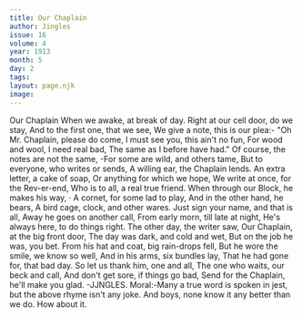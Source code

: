 ```yaml
---
title: Our Chaplain
author: Jingles
issue: 16
volume: 4
year: 1913
month: 5
day: 2
tags:
layout: page.njk
image:
---
```

Our Chaplain      When we awake, at break of day. Right at our cell door, do we stay,   And to the first one, that we see, We give a note, this is our plea:-   "Oh Mr. Chaplain, please do come, I must see you, this ain't no fun,   For wood and wool, I need real bad, The same as I before have had."   Of course, the notes are not the same, -For some are wild, and others tame,   But to everyone, who writes or sends, A willing ear, the Chaplain lends.   An extra letter, a cake of soap,   Or anything for which we hope,   We write at once, for the Rev-er-end, Who is to all, a real true friend.   When through our Block, he makes his way, · A cornet, for some lad to play,   And in the other hand, he bears,   A bird cage, clock, and other wares.   Just sign your name, and that is all, Away he goes on another call,   From early morn, till late at night, He's always here, to do things right.   The other day, the writer saw,   Our Chaplain, at the big front door,   The day was dark, and cold and wet, But on the job he was, you bet.   From his hat and coat, big rain-drops fell, But he wore the smile, we know so well,   And in his arms, six bundles lay,   That he had gone for, that bad day.   So let us thank him, one and all,   The one who waits, our beck and call,   And don't get sore, if things go bad,   Send for the Chaplain, he'll make you glad.   -JJNGLES.      Moral:-Many a true word is spoken in jest, but the above rhyme isn't any joke. And boys, none know it any better than we do.   How about it.

